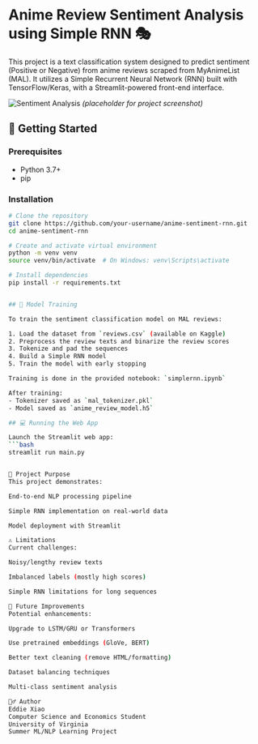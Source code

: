 # Anime Review Sentiment Analysis using Simple RNN 🎭

This project is a text classification system designed to predict sentiment (Positive or Negative) from anime reviews scraped from MyAnimeList (MAL). It utilizes a Simple Recurrent Neural Network (RNN) built with TensorFlow/Keras, with a Streamlit-powered front-end interface.

![Sentiment Analysis](https://via.placeholder.com/800x400?text=Anime+Sentiment+Analysis+Demo) *(placeholder for project screenshot)*

## 🚀 Getting Started

### Prerequisites
- Python 3.7+
- pip

### Installation
```bash
# Clone the repository
git clone https://github.com/your-username/anime-sentiment-rnn.git
cd anime-sentiment-rnn

# Create and activate virtual environment
python -m venv venv
source venv/bin/activate  # On Windows: venv\Scripts\activate

# Install dependencies
pip install -r requirements.txt


## 🧠 Model Training

To train the sentiment classification model on MAL reviews:

1. Load the dataset from `reviews.csv` (available on Kaggle)
2. Preprocess the review texts and binarize the review scores
3. Tokenize and pad the sequences
4. Build a Simple RNN model
5. Train the model with early stopping

Training is done in the provided notebook: `simplernn.ipynb`

After training:
- Tokenizer saved as `mal_tokenizer.pkl`
- Model saved as `anime_review_model.h5`

## 💻 Running the Web App

Launch the Streamlit web app:
```bash
streamlit run main.py


📌 Project Purpose
This project demonstrates:

End-to-end NLP processing pipeline

Simple RNN implementation on real-world data

Model deployment with Streamlit

⚠️ Limitations
Current challenges:

Noisy/lengthy review texts

Imbalanced labels (mostly high scores)

Simple RNN limitations for long sequences

🚀 Future Improvements
Potential enhancements:

Upgrade to LSTM/GRU or Transformers

Use pretrained embeddings (GloVe, BERT)

Better text cleaning (remove HTML/formatting)

Dataset balancing techniques

Multi-class sentiment analysis

🙋‍♂️ Author
Eddie Xiao
Computer Science and Economics Student
University of Virginia
Summer ML/NLP Learning Project